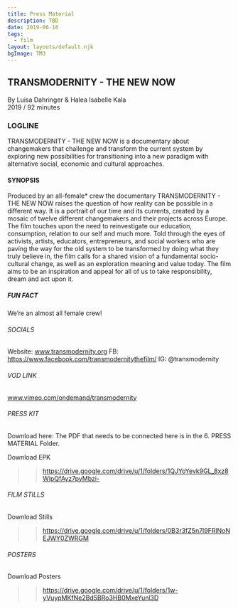 ```yaml
---
title: Press Material
description: TBD
date: 2019-06-16
tags:
  - film
layout: layouts/default.njk
bgImage: TM3
---
```

## TRANSMODERNITY - THE NEW NOW
By Luisa Dahringer & Halea Isabelle Kala\
2019 / 92 minutes


### LOGLINE

TRANSMODERNITY - THE NEW NOW is a documentary about changemakers that challenge and transform the current system by exploring new possibilities for transitioning into a new paradigm with alternative social, economic and cultural approaches.

#### SYNOPSIS

Produced by an all-female* crew the documentary TRANSMODERNITY - THE NEW NOW raises the question of how reality can be possible in a different way. It is a portrait of our time and its currents, created by a mosaic of twelve different changemakers and their projects across Europe. The film touches upon the need to reinvestigate our education, consumption, relation to our self and much more. Told through the eyes of activists, artists, educators, entrepreneurs, and social workers who are paving the way for the old system to be transformed by doing what they truly believe in, the film calls for a shared vision of a fundamental socio-cultural change, as well as an exploration meaning and value today. The film aims to be an inspiration and appeal for all of us to take responsibility, dream and act upon it.

##### FUN FACT

We’re an almost all female crew!


###### SOCIALS

Website: www.transmodernity.org
FB: https://www.facebook.com/transmodernitythefilm/
IG: @transmodernity

###### VOD LINK

www.vimeo.com/ondemand/transmodernity


###### PRESS KIT

Download here:
The PDF that needs to be connected here is in the 6. PRESS MATERIAL Folder.

Download EPK
>> https://drive.google.com/drive/u/1/folders/1QJYoYevk9GL_8xz8WlpQfAyz7pyMbzi-


###### FILM STILLS

Download Stills
>> https://drive.google.com/drive/u/1/folders/0B3r3fZ5n7l9FRlNoNEJWY0ZWRGM


###### POSTERS

Download Posters
>> https://drive.google.com/drive/u/1/folders/1w-yVuypMKfNe2Bd5BRo3HB0MxeYunl3D

